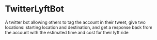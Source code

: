 # TwitterLyftBot
A twitter bot allowing others to tag the account in their tweet, give two locations: starting location and destination, and get a response back from the account with the estimated time and cost for their lyft ride
